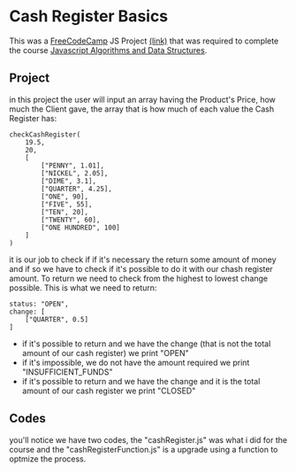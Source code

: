 # Cash Register Basics

This was a [FreeCodeCamp](https://www.freecodecamp.org/) JS Project [(link)](https://www.freecodecamp.org/learn/javascript-algorithms-and-data-structures/javascript-algorithms-and-data-structures-projects/cash-register) that was required to complete the course [Javascript Algorithms and Data Structures](https://www.freecodecamp.org/learn/javascript-algorithms-and-data-structures/).

## Project

in this project the user will input an array having the Product's Price, how much the Client gave, the array that is how much of each value the Cash Register has:

    checkCashRegister(
        19.5,
        20,
        [
            ["PENNY", 1.01],
            ["NICKEL", 2.05],
            ["DIME", 3.1],
            ["QUARTER", 4.25],
            ["ONE", 90],
            ["FIVE", 55],
            ["TEN", 20],
            ["TWENTY", 60],
            ["ONE HUNDRED", 100]
        ]
    )

it is our job to check if if it's necessary the return some amount of money and if so we have to check if it's possible to do it with our chash register amount. To return we need to check from the highest to lowest change possible. This is what we need to return:

    status: "OPEN",
    change: [
        ["QUARTER", 0.5]
    ]

- if it's possible to return and we have the change (that is not the total amount of our cash register) we print "OPEN"
- if it's impossible, we do not have the amount required we print "INSUFFICIENT_FUNDS"
- if it's possible to return and we have the change and it is the total amount of our cash register we print "CLOSED"

## Codes

you'll notice we have two codes, the "cashRegister.js" was what i did for the course and the "cashRegisterFunction.js" is a upgrade using a function to optmize the process.
